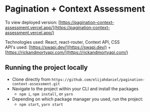 # Pagination + Context Assessment
To view deployed version: [https://pagination-context-assessment.vercel.app/](https://pagination-context-assessment.vercel.app/)  

Technologies used: React, react-router, Context API, CSS  
API's used: [https://swapi.dev/](https://swapi.dev/) + [https://rickandmortyapi.com/](https://rickandmortyapi.com/)

## Running the project locally
- Clone directly from `https://github.com/elijahdaniel/pagination-context-assessment.git`
- Navigate to the project within your CLI and install the packages
  - `npm i`, `npm install`, or `yarn`
- Depending on which package manager you used, run the project:
  - `npm start`, `yarn start`